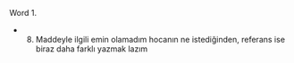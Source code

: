 Word 1.
- 8. Maddeyle ilgili emin olamadım hocanın ne istediğinden, referans ise biraz daha farklı yazmak lazım